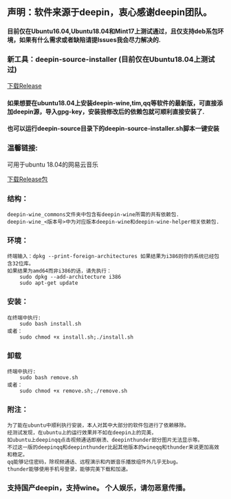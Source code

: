 ## 声明：软件来源于deepin，衷心感谢deepin团队。
#### 目前仅在Ubuntu16.04,Ubuntu18.04和Mint17上测试通过，且仅支持deb系包环境，如果有什么需求或者缺陷请提Issues我会尽力解决的.
### 新工具：deepin-source-installer (目前仅在Ubuntu18.04上测试过)
[下载Release](https://github.com/InNoob/deepin-wine-installer/releases)
#### 如果想要在ubuntu18.04上安装deepin-wine,tim,qq等软件的最新版，可直接添加deepin源，导入gpg-key，安装我修改后的依赖包就可顺利直接安装了.
#### 也可以运行deepin-source目录下的deepin-source-installer.sh脚本一键安装

### 温馨链接:
可用于ubuntu 18.04的网易云音乐

[下载Release包](https://github.com/InNoob/netease-cloud-music/releases)


### 结构：
	deepin-wine_commons文件夹中包含有deepin-wine所需的共有依赖包.
	deepin-wine_<版本号>中为对应版本deepin-wine和deepin-wine-helper相关依赖包.

### 环境：
	终端输入：dpkg --print-foreign-architectures 如果结果为i386则你的系统已经包含32位库。
	如果结果为amd64而非i386的话，请先执行：
		sudo dpkg --add-architecture i386
		sudo apt-get update

### 安装：
	在终端中执行:
		sudo bash install.sh
	或者：
		sudo chmod +x install.sh;./install.sh

### 卸载
	终端中执行:
		sudo bash remove.sh
	或者：
		sudo chmod +x remove.sh;./remove.sh

### 附注：
	为了能在ubuntu中顺利执行安装，本人对其中大部分的软件包进行了依赖移除。
	经测试发现，在ubuntu上的运行效果并不如在deepin上的完美，
	如ubuntu上deepinqq点击视频通话即崩溃、deepinthunder部分图片无法显示等。
	不过这一版的deepinqq和deepinthunder比起其他版本的wineqq和thunder来说更加高效和稳定。
	qq能够记住密码，除视频通话、远程演示和内嵌音乐播放组件外几乎无bug。
	thunder能够使用手机号登录，能够完美下载和加速。

### 支持国产deepin，支持wine。 个人娱乐，请勿恶意传播。

